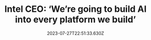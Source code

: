 ---
external: true
url: https://www.theverge.com/2023/7/27/23810360/intel-pat-gelsinger-ai-every-platform-promise
title: "Intel CEO: ‘We’re going to build AI into every platform we build’"
description: Intel is about to launch Meteor Lake, its first chip with an onboard neural processor. It’s just the start.
date: 2023-07-27T22:51:33.630Z
icon: https://superb-rose-sheep.faviconkit.com/theverge.com/32
source: The Verge
---